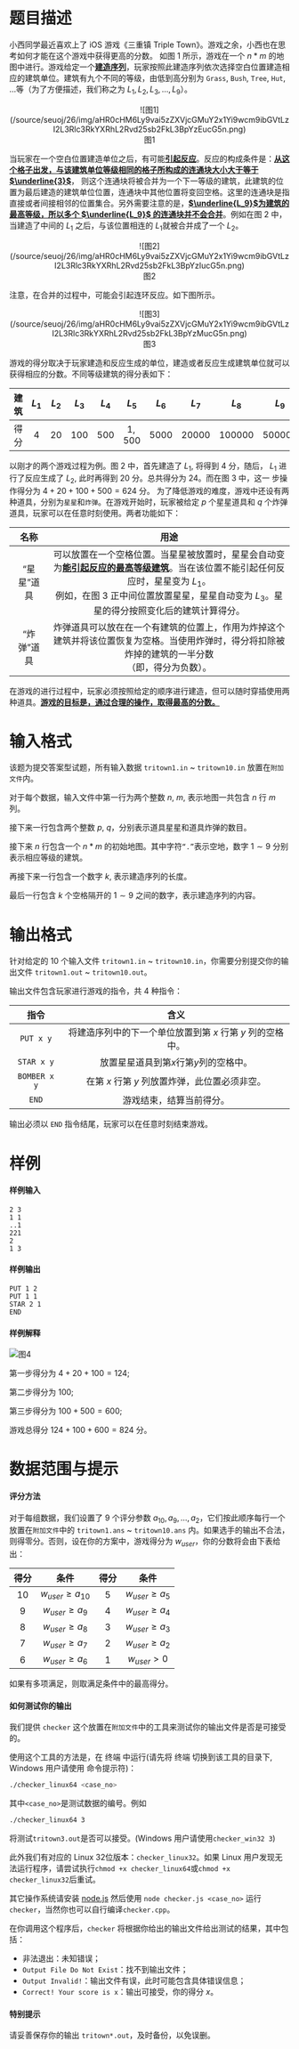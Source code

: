 
# 题目描述

小西同学最近喜欢上了 iOS 游戏《三重镇 Triple Town》。游戏之余，小西也在思考如何才能在这个游戏中获得更高的分数。 如图 1 所示，游戏在一个 $n*m$ 的地图中进行。游戏给定一个<u>**建造序列**</u>，玩家按照此建造序列依次选择空白位置建造相应的建筑单位。建筑有九个不同的等级，由低到高分别为 `Grass`, `Bush`, `Tree`, `Hut`, …等（为了方便描述，我们称之为 $L_1, L_2, L_3, …, L_9$）。

<center>![图1](/source/seuoj/26/img/aHR0cHM6Ly9vai5zZXVjcGMuY2x1Yi9wcm9ibGVtLzI2L3Rlc3RkYXRhL2Rvd25sb2FkL3BpYzEucG5n.png)</center>

<center>图1</center>

当玩家在一个空白位置建造单位之后，有可能<u>**引起反应**</u>。反应的构成条件是：<u>**从这个格子出发，与该建筑单位等级相同的格子所构成的连通块大小大于等于$\underline{3}$**</u>， 则这个连通块将被合并为一个下一等级的建筑，此建筑的位置为最后建造的建筑单位位置，连通块中其他位置将变回空格。这里的连通块是指直接或者间接相邻的位置集合。另外需要注意的是，<u>**$\underline{L_9}$为建筑的最高等级，所以多个 $\underline{L_9}$ 的连通块并不会合并**</u>。例如在图 2 中，当建造了中间的 $L_1$ 之后，与该位置相连的 $L_1$就被合并成了一个 $L_2$。

<center>![图2](/source/seuoj/26/img/aHR0cHM6Ly9vai5zZXVjcGMuY2x1Yi9wcm9ibGVtLzI2L3Rlc3RkYXRhL2Rvd25sb2FkL3BpYzIucG5n.png)</center>

<center>图2</center>

注意，在合并的过程中，可能会引起连环反应。如下图所示。

<center>![图3](/source/seuoj/26/img/aHR0cHM6Ly9vai5zZXVjcGMuY2x1Yi9wcm9ibGVtLzI2L3Rlc3RkYXRhL2Rvd25sb2FkL3BpYzMucG5n.png)</center>

<center>图3</center>

游戏的得分取决于玩家建造和反应生成的单位，建造或者反应生成建筑单位就可以获得相应的分数。不同等级建筑的得分表如下：

|建筑|$L_1$|$L_2$|$L_3$|$L_4$|$L_5$|$L_6$|$L_7$|$L_8$|$L_9$|
|:----:|:-----:|:-----:|:-----:|:-----:|:-----:|:-----:|:-----:|:-----:|:-----:|
|得分|$4$|$20$|$100$|$500$|$1,500$|$5000$|$20000$|$100000$|$500000$|

以刚才的两个游戏过程为例。图 2 中，首先建造了 $L_1$, 将得到 $4$ 分，随后， $L_1$ 进行了反应生成了 $L_2$, 此时再得到 $20$ 分。总共得分为 $24$。而在图 3 中，这一 步操作得分为 $4+20+100+500=624$ 分。 为了降低游戏的难度，游戏中还设有两种道具，分别为`星星`和`炸弹`。在游戏开始时，玩家被给定 $p$ 个星星道具和 $q$ 个炸弹道具，玩家可以在任意时刻使用。两者功能如下：

|名称|用途|
|:---------------:|:----------:|
|“星星”道具|可以放置在一个空格位置。当星星被放置时，星星会自动变为<u>**能引起反应的最高等级建筑**</u>。当在该位置不能引起任何反应时，星星变为 $L_1$。<br>例如，在图 3 正中间位置放置星星，星星自动变为 $L_3$。星星的得分按照变化后的建筑计算得分。|
|“炸弹”道具|炸弹道具可以放在在一个有建筑的位置上，作用为炸掉这个建筑并将该位置恢复为空格。当使用炸弹时，得分将扣除被炸掉的建筑的一半分数<br>（即，得分为负数）。|

在游戏的进行过程中，玩家必须按照给定的顺序进行建造，但可以随时穿插使用两种道具。<u>**游戏的目标是，通过合理的操作，取得最高的分数。**</u>

# 输入格式

该题为提交答案型试题，所有输入数据 `tritown1.in` ~ `tritown10.in` 放置在`附加文件`内。

对于每个数据，输入文件中第一行为两个整数 $n$, $m$, 表示地图一共包含 $n$ 行 $m$ 列。

接下来一行包含两个整数 $p$, $q$，分别表示道具星星和道具炸弹的数目。

接下来 $n$ 行包含一个 $n * m$ 的初始地图。其中字符`“.”`表示空地，数字 $1\sim 9$ 分别表示相应等级的建筑。

再接下来一行包含一个数字 $k$, 表示建造序列的长度。

最后一行包含 $k$ 个空格隔开的 $1\sim 9$ 之间的数字，表示建造序列的内容。

# 输出格式

针对给定的 $10$ 个输入文件 `tritown1.in` ~ `tritown10.in`，你需要分别提交你的输出文件 `tritown1.out` ~ `tritown10.out`。

输出文件包含玩家进行游戏的指令，共 $4$ 种指令：

|指令|含义|
|:--:|:----------:|
|`PUT x y`|将建造序列中的下一个单位放置到第 $x$ 行第 $y$ 列的空格中。
|`STAR x y`|放置星星道具到第$x$行第$y$列的空格中。|
|`BOMBER x y`|在第 $x$ 行第 $y$ 列放置炸弹，此位置必须非空。|
|`END`|游戏结束，结算当前得分。|

输出必须以 `END` 指令结尾，玩家可以在任意时刻结束游戏。

# 样例

#### 样例输入

```plain
2 3
1 1
..1
221
2
1 3
```

#### 样例输出

```plain
PUT 1 2
PUT 1 1
STAR 2 1
END
```

#### 样例解释

![图4](/source/seuoj/26/img/aHR0cHM6Ly9vai5zZXVjcGMuY2x1Yi9wcm9ibGVtLzI2L3Rlc3RkYXRhL2Rvd25sb2FkL3BpYzQucG5n.png)

第一步得分为 $4+20+100=124$;

第二步得分为 $100$;

第三步得分为 $100+500=600$;

游戏总得分 $124+100+600=824$ 分。

# 数据范围与提示

#### 评分方法

对于每组数据，我们设置了 $9$ 个评分参数 $a_{10}, a_9, …, a_2$，它们按此顺序每行一个放置在`附加文件`中的 `tritown1.ans` ~ `tritown10.ans` 内。如果选手的输出不合法，则得零分。否则，设在你的方案中，游戏得分为 $w_{user}$，你的分数将会由下表给出：

|得分|条件|得分|条件|
|:----:|:------:|:----:|:------:|
|10|$w_{user}\geq a_{10}$|5|$w_{user}\geq a_5$|
|9|$w_{user}\geq a_9$|4|$w_{user}\geq a_4$|
|8|$w_{user}\geq a_8$|3|$w_{user}\geq a_3$|
|7|$w_{user}\geq a_7$|2|$w_{user}\geq a_2$|
|6|$w_{user}\geq a_6$|1|$w_{user}>0$|

如果有多项满足，则取满足条件中的最高得分。

#### 如何测试你的输出

我们提供 `checker` 这个放置在`附加文件`中的工具来测试你的输出文件是否是可接受的。

使用这个工具的方法是，在 终端 中运行(请先将 终端 切换到该工具的目录下, Windows 用户请使用 命令提示符)：

```bash
./checker_linux64 <case_no>
```

其中`<case_no>`是测试数据的编号。例如

```bash
./checker_linux64 3
```

将测试`tritown3.out`是否可以接受。(Windows 用户请使用`checker_win32 3`)

此外我们有对应的 Linux 32位版本：`checker_linux32`。如果 Linux 用户发现无法运行程序，请尝试执行`chmod +x checker_linux64`或`chmod +x checker_linux32`后重试。

其它操作系统请安装 [node.js](https://nodejs.org/) 然后使用 `node checker.js <case_no>` 运行`checker`，当然你也可以自行编译`checker.cpp`。

在你调用这个程序后，`checker` 将根据你给出的输出文件给出测试的结果，其中包括：

* 非法退出：未知错误；
* `Output File Do Not Exist`：找不到输出文件；
* `Output Invalid!`：输出文件有误，此时可能包含具体错误信息；
* `Correct! Your score is x`：输出可接受，你的得分 $x$。

#### 特别提示

请妥善保存你的输出 `tritown*.out`，及时备份，以免误删。

